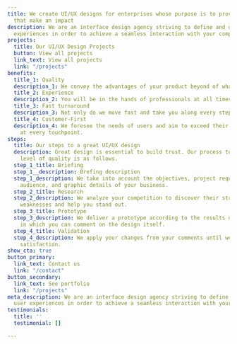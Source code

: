 ```yaml
---
title: We create UI/UX designs for enterprises whose purpose is to provide products
  that make an impact
description: We are an interface design agency striving to define and develop user
  experiences in order to achieve a seamless interaction with your company.
projects:
  title: Our UI/UX Design Projects
  button: View all projects
  link_text: View all projects
  link: "/projects"
benefits:
  title_1: Quality
  description_1: We convey the advantages of your product beyond of what is obvious.
  title_2: Experience
  description_2: You will be in the hands of professionals at all times.
  title_3: Fast turnaround
  description_3: Not only do we move fast and take you along every step of the way.
  title_4: Customer-First
  description_4: We foresee the needs of users and aim to exceed their expectations
    at every touchpoint.
steps:
  title: Our steps to a great UI/UX design
  description: Great design is essential to build trust. Our process to achieve that
    level of quality is as follows.
  step_1_title: Briefing
  step_1__description: Brefing description
  step_1_description: We take into account the objectives, project requirements, target
    audience, and graphic details of your business.
  step_2_title: Research
  step_2_description: We analyze your competition to discover their strengths and
    weaknesses and help you stand out.
  step_3_title: Prototype
  step_3_description: We deliver a prototype according to the results of our research
    in which you can comment on the design itself.
  step_4_title: Validation
  step_4_description: We apply your changes from your comments until we get your total
    satisfaction.
show_cta: true
button_primary:
  link_text: Contact us
  link: "/contact"
button_secondary:
  link_text: See portfolio
  link: "/projects"
meta_description: We are an interface design agency striving to define and develop
  user experiences in order to achieve a seamless interaction with your company.
testimonials:
  title: ''
  testimonial: []

---
```

